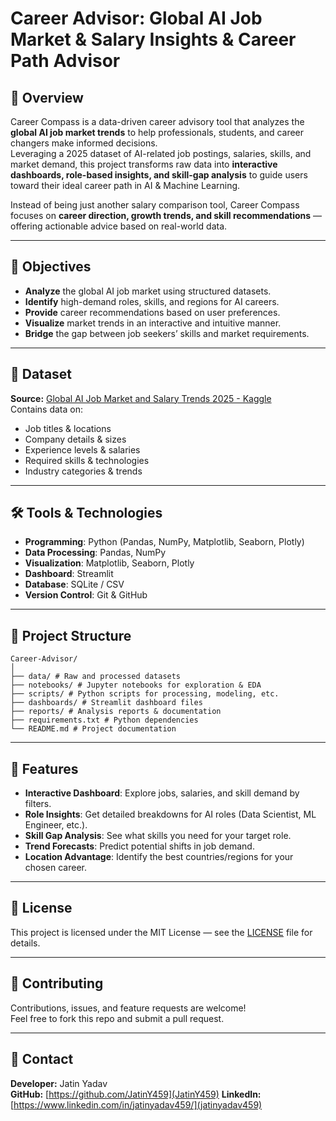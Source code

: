 # Career Advisor: Global AI Job Market & Salary Insights & Career Path Advisor

## 📌 Overview
Career Compass is a data-driven career advisory tool that analyzes the **global AI job market trends** to help professionals, students, and career changers make informed decisions.  
Leveraging a 2025 dataset of AI-related job postings, salaries, skills, and market demand, this project transforms raw data into **interactive dashboards, role-based insights, and skill-gap analysis** to guide users toward their ideal career path in AI & Machine Learning.

Instead of being just another salary comparison tool, Career Compass focuses on **career direction, growth trends, and skill recommendations** — offering actionable advice based on real-world data.

---

## 🎯 Objectives
- **Analyze** the global AI job market using structured datasets.
- **Identify** high-demand roles, skills, and regions for AI careers.
- **Provide** career recommendations based on user preferences.
- **Visualize** market trends in an interactive and intuitive manner.
- **Bridge** the gap between job seekers’ skills and market requirements.

---

## 📂 Dataset
**Source:** [Global AI Job Market and Salary Trends 2025 - Kaggle](https://www.kaggle.com/datasets/bismasajjad/global-ai-job-market-and-salary-trends-2025)  
Contains data on:
- Job titles & locations
- Company details & sizes
- Experience levels & salaries
- Required skills & technologies
- Industry categories & trends

---

## 🛠 Tools & Technologies
- **Programming**: Python (Pandas, NumPy, Matplotlib, Seaborn, Plotly)
- **Data Processing**: Pandas, NumPy
- **Visualization**: Matplotlib, Seaborn, Plotly
- **Dashboard**: Streamlit
- **Database**: SQLite / CSV
- **Version Control**: Git & GitHub

---

## 📁 Project Structure
```
Career-Advisor/
│
├── data/ # Raw and processed datasets
├── notebooks/ # Jupyter notebooks for exploration & EDA
├── scripts/ # Python scripts for processing, modeling, etc.
├── dashboards/ # Streamlit dashboard files
├── reports/ # Analysis reports & documentation
├── requirements.txt # Python dependencies
└── README.md # Project documentation
```
---

## 🚀 Features
- **Interactive Dashboard**: Explore jobs, salaries, and skill demand by filters.
- **Role Insights**: Get detailed breakdowns for AI roles (Data Scientist, ML Engineer, etc.).
- **Skill Gap Analysis**: See what skills you need for your target role.
- **Trend Forecasts**: Predict potential shifts in job demand.
- **Location Advantage**: Identify the best countries/regions for your chosen career.

---

## 📜 License
This project is licensed under the MIT License — see the [LICENSE](LICENSE) file for details.

---

## 🤝 Contributing
Contributions, issues, and feature requests are welcome!  
Feel free to fork this repo and submit a pull request.

---

## 📧 Contact
**Developer:** Jatin Yadav  
**GitHub:** [https://github.com/JatinY459](JatinY459) 
**LinkedIn:** [https://www.linkedin.com/in/jatinyadav459/](jatinyadav459)

